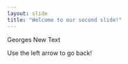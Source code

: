 ```yaml
---
layout: slide
title: "Welcome to our second slide!"
---
```

Georges New Text

Use the left arrow to go back!
